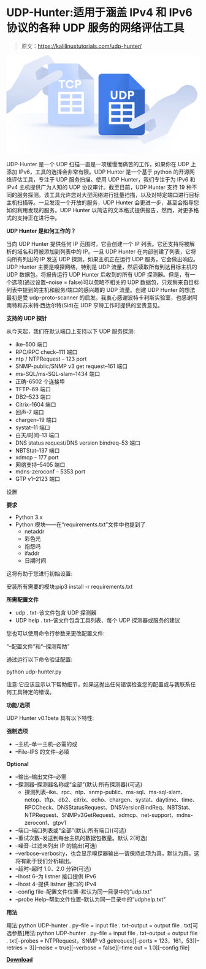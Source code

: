 # UDP-Hunter:适用于涵盖 IPv4 和 IPv6 协议的各种 UDP 服务的网络评估工具

> 原文：<https://kalilinuxtutorials.com/udp-hunter/>

[![](img/81361778a3433098a8984a12e96ddedf.png)](https://blogger.googleusercontent.com/img/a/AVvXsEjsNzT6FGzQ9kou1NHo0ajwrC6-rc-3SMxDbidzQCgXJ5G4EpTYEC3sWY4UPb7JbrLIZ-MMscsNNZgfnecYSD7q2v1PaPF01PC39TW8h_ynGbxwySGTe_c-7W0S9Z36B7iKWtZ0la581xw8FbA2f6s1eeo2p48tcH9uampH92JafwnI-qd1RbaL4JQa=s746)

UDP-Hunter 是一个 UDP 扫描一直是一项缓慢而痛苦的工作，如果你在 UDP 上添加 IPv6，工具的选择会非常有限。UDP Hunter 是一个基于 python 的开源网络评估工具，专注于 UDP 服务扫描。使用 UDP Hunter，我们专注于为 IPv6 和 IPv4 主机提供广为人知的 UDP 协议审计。截至目前，UDP Hunter 支持 19 种不同的服务探测。该工具允许您对大型网络进行批量扫描，以及对特定端口进行目标主机扫描等。一旦发现一个开放的服务，UDP Hunter 会更进一步，甚至会指导您如何利用发现的服务。UDP Hunter 以简洁的文本格式提供报告，然而，对更多格式的支持正在进行中。

**UDP Hunter 是如何工作的？**

当向 UDP Hunter 提供任何 IP 范围时，它会创建一个 IP 列表。它还支持将被解析的域名和将被添加到列表中的 IP。一旦 UDP Hunter 在内部创建了列表，它将向所有列出的 IP 发送 UDP 探测。如果主机正在运行 UDP 服务，它会做出响应。UDP Hunter 主要是嗅探网络，特别是 UDP 流量，然后读取所有到达目标主机的 UDP 数据包。将报告运行 UDP Hunter 后收到的所有 UDP 探测器。但是，有一个选项(通过设置–noise = false)可以忽略不相关的 UDP 数据包，只观察来自目标列表中提到的主机和服务/端口的感兴趣的 UDP 流量。创建 UDP Hunter 的想法最初是受 udp-proto-scanner 的启发。我衷心感谢波特卡利斯实验室，也感谢阿南特和苏米特·西达尔特(Sid)在 UDP 亨特工作时提供的宝贵意见。

**支持的 UDP 探针**

从今天起，我们在默认端口上支持以下 UDP 服务探测:

*   ike–500 端口
*   RPC/RPC check–111 端口
*   ntp / NTPRequest – 123 port
*   SNMP-public/SNMP v3 get request–161 端口
*   ms-SQL/ms-SQL-slam–1434 端口
*   正确-6502 个连接埠
*   TFTP–69 端口
*   DB2–523 端口
*   Citrix–1604 端口
*   回声-7 端口
*   chargen–19 端口
*   systat–11 端口
*   白天/时间–13 端口
*   DNS status request/DNS version bindreq–53 端口
*   NBTStat–137 端口
*   xdmcp – 177 port
*   网络支持–5405 端口
*   mdns-zeroconf – 5353 port
*   GTP v1–2123 端口

设置

**要求**

*   Python 3.x
*   Python 模块——在“requirements.txt”文件中也提到了
    *   netaddr
    *   彩色光
    *   抱怨吗
    *   ifaddr
    *   日期时间

这将有助于您进行初始设置:

安装所有需要的模块:pip3 install -r requirements.txt

**所需配置文件**

*   udp . txt–该文件包含 UDP 探测器
*   UDP help . txt–该文件包含工具列表、每个 UDP 探测器或服务的建议

您也可以使用命令行参数来更改配置文件:

“–配置文件”和“–探测帮助”

通过运行以下命令验证配置:

python udp-hunter.py

注意:它应该显示以下帮助细节，如果这抛出任何错误检查您的配置或与我联系任何工具特定的错误。

**功能/选项**

UDP Hunter v0.1beta 具有以下特性:

**强制选项**

*   –主机–单一主机–必需的或
*   –File–IPS 的文件–必填

**Optional**

*   –输出–输出文件–必需
*   –探测器–探测器名称或“全部”(默认:所有探测器)(可选)
    *   探测列表–ike、rpc、ntp、snmp-public、ms-sql、ms-sql-slam、netop、tftp、db2、citrix、echo、chargen、systat、daytime、time、RPCCheck、DNSStatusRequest、DNSVersionBindReq、NBTStat、NTPRequest、SNMPv3GetRequest、xdmcp、net-support、mdns-zeroconf、gtpv1
*   –端口–端口列表或“全部”(默认:所有端口)(可选)
*   –重试次数–发送到每台主机的数据包数量。默认 2(可选)
*   –噪音–过滤未列出 IP 的输出(可选)
*   –verbose–verbosity，也会显示嗅探器输出—请保持此项为真，默认为真。这将有助于我们分析输出。
*   –超时–超时 1.0、2.0 分钟(可选)
*   –lhost 6–为 listner 接口提供 IPv6
*   –lhost 4–提供 listner 接口的 IPv4
*   –config file–配置文件位置–默认为同一目录中的“udp.txt”
*   –probe Help–帮助文件位置–默认为同一目录中的“udphelp.txt”

**用法**

用法:python UDP-hunter . py–file = input file . txt–output = output file . txt[可选参数]用法:python UDP-hunter . py–file = input file . txt–output = output file . txt[–probes = NTPRequest，SNMP v3 getreques][–ports = 123，161，53][–retries = 3][–noise = true][–verbose = false][–time out = 1.0][–config file]

[**Download**](https://github.com/NotSoSecure/udp-hunter)